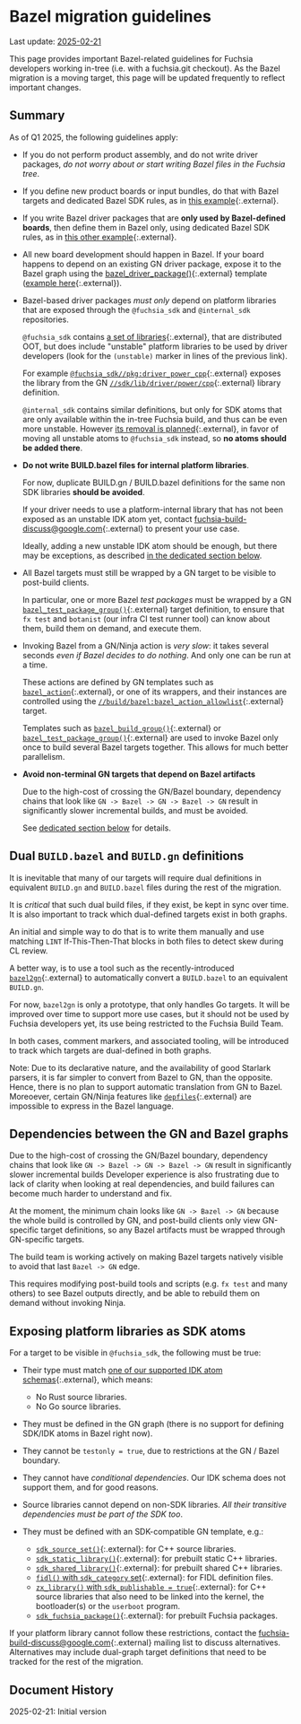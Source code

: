 # Bazel migration guidelines

Last update: [2025-02-21](#document-history)

This page provides important Bazel-related guidelines for Fuchsia developers
working in-tree (i.e. with a fuchsia.git checkout). As the Bazel migration is
a moving target, this page will be updated frequently to reflect important
changes.

## Summary

As of Q1 2025, the following guidelines apply:

- If you do not perform product assembly, and do not write driver packages,
  *do not worry about or start writing Bazel files in the Fuchsia tree*.

- If you define new product boards or input bundles, do that with Bazel targets
  and dedicated Bazel SDK rules, as in
  [this example][example-bazel-board-definition]{:.external}.

[example-bazel-board-definition]: https://source.corp.google.com/h/fuchsia/fuchsia/+/main:boards/pkvm/BUILD.bazel

- If you write Bazel driver packages that are **only used by Bazel-defined
  boards**, then define them in Bazel only, using dedicated Bazel SDK rules, as
  in [this other example][bazel-driver-example]{:.external}.

[bazel-driver-example]: https://cs.opensource.google/fuchsia/fuchsia/+/main:examples/drivers/simple/dfv2/BUILD.bazel;l=42

- All new board development should happen in Bazel. If your board happens
  to depend on an existing GN driver package, expose it to the Bazel graph
  using the [bazel_driver_package()][bazel_driver_package]{:.external} template
  ([example here][bazel_driver_package-example]{:.external}).

[bazel_driver_package]: https://cs.opensource.google/fuchsia/fuchsia/+/main:build/bazel/drivers/bazel_driver_package.gni;drc=5bdaea639679d194a068c4fb8a99a382e1b44bfc;l=44
[bazel_driver_package-example]: http://cs/h/turquoise-internal/fuchsia-internal-superproject/+/main:vendor/google/moonflower/serial/drivers/msm-uart/BUILD.gn?l=9

- Bazel-based driver packages *must only* depend on platform libraries that are
  exposed through the `@fuchsia_sdk` and `@internal_sdk` repositories.

  `@fuchsia_sdk` contains [a set of libraries][fuchsia_idk.manifest]{:.external},
  that are distributed OOT, but does include "unstable" platform libraries to
  be used by driver developers (look for the `(unstable)` marker in lines of
  the previous link).

  For example [`@fuchsia_sdk//pkg:driver_power_cpp`][fuchsia_idk-driver_power_cpp]{:.external}
  exposes the library from the GN [`//sdk/lib/driver/power/cpp`][sdk-lib-driver-power-cpp]{:.external}
  library definition.

  `@internal_sdk` contains similar definitions, but only for SDK atoms that are
  only available within the in-tree Fuchsia build, and thus can be even more
  unstable. However [its removal is planned][internal_sdk-removal]{:.external},
  in favor of moving all unstable atoms to `@fuchsia_sdk` instead, so **no
  atoms should be added there**.

[fuchsia_idk.manifest]: https://cs.opensource.google/fuchsia/fuchsia/+/main:sdk/manifests/fuchsia_idk.manifest
[fuchsia_idk-driver_power_cpp]: https://cs.opensource.google/fuchsia/fuchsia/+/main:sdk/manifests/fuchsia_idk.manifest;drc=f094b00682c735aa7872a829749725ec3fdc9fa1;l=76
[sdk-lib-driver-power-cpp]: https://cs.opensource.google/fuchsia/fuchsia/+/main:sdk/lib/driver/power/cpp/BUILD.gn;drc=395158807df04cdff1efe9e59c296aaba3a8c8e8;l=18
[internal_sdk-removal]: https://fxbug.dev/333907192

- **Do not write BUILD.bazel files for internal platform libraries**.

  For now, duplicate BUILD.gn / BUILD.bazel definitions for the same non
  SDK libraries **should be avoided**.

  If your driver needs to use a platform-internal library that has not been
  exposed as an unstable IDK atom yet, contact
  [fuchsia-build-discuss@google.com][fuchsia-build-discuss]{:.external} to
  present your use case.

  Ideally, adding a new unstable IDK atom should be enough, but there may
  be exceptions, as described
  [in the dedicated section below](#exposing-platform-libraries-as-sdk-atoms).

- All Bazel targets must still be wrapped by a GN target to be visible
  to post-build clients.

  In particular, one or more Bazel *test packages* must be wrapped by a GN
  [`bazel_test_package_group()`][bazel_test_package_group]{:.external} target
  definition, to ensure that `fx test` and `botanist` (our infra CI test runner
  tool) can know about them, build them on demand, and execute them.

[bazel_test_package_group]: https://cs.opensource.google/fuchsia/fuchsia/+/main:build/bazel/bazel_test_package_group.gni;l=9

- Invoking Bazel from a GN/Ninja action is *very slow*: it takes several
  seconds *even if Bazel decides to do nothing*. And only one can be run at
  a time.

  These actions are defined by GN templates such as
  [`bazel_action`][bazel_action]{:.external}, or one of its wrappers, and their
  instances are controlled using the
  [`//build/bazel:bazel_action_allowlist`][bazel_action_allowlist]{:.external}
  target.

  Templates such as [`bazel_build_group()`][bazel_build_group]{:.external} or
  [`bazel_test_package_group()`][bazel_test_package_group]{:.external} are used
  to invoke Bazel only once to build several Bazel targets together. This
  allows for much better parallelism.

[bazel_action]: https://cs.opensource.google/fuchsia/fuchsia/+/main:build/bazel/bazel_action.gni;drc=d37d440b207387ed118b3165f3568f1691925aad;l=22
[bazel_action_allowlist]: https://cs.opensource.google/fuchsia/fuchsia/+/main:build/bazel/BUILD.gn;drc=d37d440b207387ed118b3165f3568f1691925aad;l=170
[bazel_build_group]: https://cs.opensource.google/fuchsia/fuchsia/+/main:build/bazel/bazel_build_group.gni;drc=7e6c764b6c75095868c18cb7c7e860835bb87717;l=7
[bazel_test_package_group]: https://cs.opensource.google/fuchsia/fuchsia/+/main:build/bazel/bazel_test_package_group.gni;drc=00b94e4924d42da5ac5a3488c69b446973697316;l=9

- **Avoid non-terminal GN targets that depend on Bazel artifacts**

  Due to the high-cost of crossing the GN/Bazel boundary, dependency
  chains that look like `GN -> Bazel -> GN -> Bazel -> GN` result in
  significantly slower incremental builds, and must be avoided.

  See [dedicated section below](#dependencies-between-the-gn-and-bazel-graphs)
  for details.

## Dual `BUILD.bazel` and `BUILD.gn` definitions

It is inevitable that many of our targets will require dual definitions
in equivalent `BUILD.gn` and `BUILD.bazel` files during the rest of the
migration.

It is *critical* that such dual build files, if they exist, be kept in sync
over time. It is also important to track which dual-defined targets exist
in both graphs.

An initial and simple way to do that is to write them manually and use
matching `LINT` If-This-Then-That blocks in both files to detect skew
during CL review.

A better way, is to use a tool such as the recently-introduced
[`bazel2gn`][bazel2gn]{:.external} to automatically convert a `BUILD.bazel` to
an equivalent `BUILD.gn`.

[bazel2gn]: https://cs.opensource.google/fuchsia/fuchsia/+/main:build/tools/bazel2gn/BUILD.gn;drc=233558bd143f1084917d208561495f6364c09088;l=38

For now, `bazel2gn` is only a prototype, that only handles Go targets. It will
be improved over time to support more use cases, but it should not be used by
Fuchsia developers yet, its use being restricted to the Fuchsia Build Team.

In both cases, comment markers, and associated tooling, will be introduced to
track which targets are dual-defined in both graphs.

Note: Due to its declarative nature, and the availability of good Starlark
parsers, it is far simpler to convert from Bazel to GN, than the opposite.
Hence, there is no plan to support automatic translation from GN to Bazel.
Moreoever, certain GN/Ninja features like [`depfiles`][gn-depfiles]{:.external}
are impossible to express in the Bazel language.

[gn-depfiles]: https://gn.googlesource.com/gn/+/main/docs/reference.md#var_depfile


## Dependencies between the GN and Bazel graphs

Due to the high-cost of crossing the GN/Bazel boundary, dependency chains that
look like `GN -> Bazel -> GN -> Bazel -> GN` result in significantly slower
incremental builds Developer experience is also frustrating due to lack of
clarity when looking at real dependencies, and build failures can become much
harder to understand and fix.

At the moment, the minimum chain looks like `GN -> Bazel -> GN` because the
whole build is controlled by GN, and post-build clients only view GN-specific
target definitions, so any Bazel artifacts must be wrapped through GN-specific
targets.

The build team is working actively on making Bazel targets natively visible to
avoid that last `Bazel -> GN` edge.

This requires modifying post-build tools and scripts (e.g. `fx test` and many
others) to see Bazel outputs directly, and be able to rebuild them on demand
without invoking Ninja.


## Exposing platform libraries as SDK atoms

For a target to be visible in `@fuchsia_sdk`, the following must be true:

- Their type must match
  [one of our supported IDK atom schemas][idk-atom-schemas]{:.external}, which
  means:

  - No Rust source libraries.
  - No Go source libraries.

[idk-atom-schemas]: https://cs.opensource.google/fuchsia/fuchsia/+/main:build/sdk/meta/

- They must be defined in the GN graph (there is no support for defining
  SDK/IDK atoms in Bazel right now).

- They cannot be `testonly = true`, due to restrictions at the GN / Bazel
  boundary.

- They cannot have *conditional dependencies*. Our IDK schema does not support
  them, and for good reasons.

- Source libraries cannot depend on non-SDK libraries. *All their transitive
  dependencies must be part of the SDK too*.

- They must be defined with an SDK-compatible GN template, e.g.:

  - [`sdk_source_set()`][sdk_source_set]{:.external}: for C++ source libraries.
  - [`sdk_static_library()`][sdk_static_library]{:.external}: for prebuilt static C++ libraries.
  - [`sdk_shared_library()`][sdk_shared_library]{:.external}: for prebuilt shared C++ libraries.
  - [`fidl()` with `sdk_category` set][fidl_template]{:.external}: for FIDL definition files.
  - [`zx_library()` with `sdk_publishable = true`][zx_library]{:.external}:
    for C++ source libraries that also need to be linked into the kernel,
    the bootloader(s) or the `userboot` program.
  - [`sdk_fuchsia_package()`][sdk_fuchsia_package]{:.external}: for prebuilt Fuchsia packages.

[sdk_source_set]: https://cs.opensource.google/fuchsia/fuchsia/+/main:build/cpp/sdk_source_set.gni
[sdk_static_library]: https://cs.opensource.google/fuchsia/fuchsia/+/main:build/cpp/sdk_static_library.gni
[sdk_shared_library]: https://cs.opensource.google/fuchsia/fuchsia/+/main:build/cpp/sdk_shared_library.gni
[fidl_template]: https://cs.opensource.google/fuchsia/fuchsia/+/main:build/fidl/fidl.gni
[zx_library]: https://cs.opensource.google/fuchsia/fuchsia/+/main:build/zircon/zx_library.gni
[sdk_fuchsia_package]: https://cs.opensource.google/fuchsia/fuchsia/+/main:build/packages/sdk_fuchsia_package.gni

If your platform library cannot follow these restrictions, contact the
[fuchsia-build-discuss@google.com][fuchsia-build-discuss]{:.external}
mailing list to discuss alternatives. Alternatives may include dual-graph
target definitions that need to be tracked for the rest of the migration.

[fuchsia-build-discuss]: mailto:fuchsia-build-discuss@google.com

## Document History

2025-02-21: Initial version
